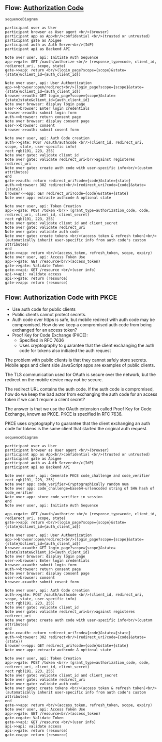 ## Flow: [Authorization Code](https://oauth.net/2/grant-types/authorization-code/)



```mermaid
sequenceDiagram

participant user as User
participant browser as User agent <br/>(browser)
participant app as App<br/>confidential <br/>(trusted or untrusted)
participant gate as Apigee
participant auth as Auth Server<br/>(IdP)
participant api as Backend API

Note over user, api: Initiate Auth Sequence
app->>gate: GET /oauth/authorize <br/> (response_type=code, client_id, redierect_uri, scope, state)
gate->>app: return <br/>(login_page?scope={scope}&state={state}&client_id={auth_client_id})

Note over user, api: User Authentication
app->>browser:open/redirect<br/>(login_page?scope={scope}&state={state}&client_id={auth_client_id})
browser->>auth: GET login_page?scope={scope}&state={state}state&client_id={auth_client_id}
Note over browser: display login page
user->>browser: Enter login credentials
browser->>auth: submit login form
auth->>browser: return consent page
Note over browser: display consent page
user->>browser: consent
browser->>auth: submit cosent form

Note over user, api: Auth Code creation
auth->>gate: POST /oauth/authcode <br/>(client_id, redirect_uri, scope, state, user-specific info)
rect rgb(191, 223, 255)
Note over gate: validate client_id
Note over gate: validate redirect_uri<br/>against registeres redirect_uri
Note over gate: create auth code with user-specific info<br/>(custom attributes)
end
gate->>auth: return redirect_uri?code={code}&state={state}
auth->>browser: 302 redirect<br/>(redirect_uri?code={code}&state={state})
browser->>app: GET redirect_uri?code={code}&state+{state}
Note over app: extracte authcode & optional state

Note over user, api: Token Creation
app->>gate: POST /token <br/> (grant_type=authorization_code, code, redirect_uri, client_id, client_secret)
rect rgb(191, 223, 255)
Note over gate: validate client_id and client_secret
Note over gate: validate redirect_uri
Note over gate: validate auth code
Note over gate: create tokens <br/>(access token & refresh token)<br/> (automatically inherit user-specific info from auth code's custom attributes)
end
gate->>app: return <br/>(access_token, refresh_token, scope, expiry)
Note over user, api: Access Token Use
app->>gate: GET /resource<br/>(access_token)
gate->>gate: Validate Token
gate->>api: GET /resource <br/>(user info)
api->>api: validate access
api->>gate: return (resource)
gate->>app: return (resource)
```

## Flow: Authorization Code with PKCE

- Use auth code for public clients
- Public clients cannot protect secrets.
- Auth code over https is safe, but mobile redirect with auth code may be compromised. How do we keep a compromised auth code from being exchanged for an access token?
- Proof Key for Code Exchange (PKCE):
	- Specified in RFC 7636
	- Uses cryptography to guarantee that the client exchanging the auth code for tokens also initiated the auth request



The problem with public clients is that they cannot safely store secrets. Mobile apps and client side JavaScript apps are examples of public clients.

The TLS communication used for OAuth is secure over the network, but the redirect on the mobile device may not be secure.

The redirect URL contains the auth code. If the auth code is compromised, how do we keep the bad actor from exchanging the auth code for an access token if we can't require a client secret?

The answer is that we use the OAuth extension called Proof Key for Code Exchange, known as PKCE. PKCE is specified in RFC 7636.

PKCE uses cryptography to guarantee that the client exchanging an auth code for tokens is the same client that started the original auth request.

```mermaid
sequenceDiagram

participant user as User
participant browser as User agent <br/>(browser)
participant app as App<br/>confidential <br/>(trusted or untrusted)
participant gate as Apigee
participant auth as Auth Server<br/>(IdP)
participant api as Backend API

Note over user, api: Generate PKCE code_challenge and code_verifier
rect rgb(191, 223, 255)
Note over app: code_verifier=Cryptographically random num
Note over app: code_challenge=base64-urlencoded string of SHA hash of code_verifier
Note over app: store code_verifier in session
end
Note over user, api: Initiate Auth Sequence

app->>gate: GET /oauth/authorize <br/> (response_type=code, client_id, redierect_uri, scope, state)
gate->>app: return <br/>(login_page?scope={scope}&state={state}&client_id={auth_client_id})

Note over user, api: User Authentication
app->>browser:open/redirect<br/>(login_page?scope={scope}&state={state}&client_id={auth_client_id})
browser->>auth: GET login_page?scope={scope}&state={state}state&client_id={auth_client_id}
Note over browser: display login page
user->>browser: Enter login credentials
browser->>auth: submit login form
auth->>browser: return consent page
Note over browser: display consent page
user->>browser: consent
browser->>auth: submit cosent form

Note over user, api: Auth Code creation
auth->>gate: POST /oauth/authcode <br/>(client_id, redirect_uri, scope, state, user-specific info)
rect rgb(191, 223, 255)
Note over gate: validate client_id
Note over gate: validate redirect_uri<br/>against registeres redirect_uri
Note over gate: create auth code with user-specific info<br/>(custom attributes)
end
gate->>auth: return redirect_uri?code={code}&state={state}
auth->>browser: 302 redirect<br/>(redirect_uri?code={code}&state={state})
browser->>app: GET redirect_uri?code={code}&state+{state}
Note over app: extracte authcode & optional state

Note over user, api: Token Creation
app->>gate: POST /token <br/> (grant_type=authorization_code, code, redirect_uri, client_id, client_secret)
rect rgb(191, 223, 255)
Note over gate: validate client_id and client_secret
Note over gate: validate redirect_uri
Note over gate: validate auth code
Note over gate: create tokens <br/>(access token & refresh token)<br/> (automatically inherit user-specific info from auth code's custom attributes)
end
gate->>app: return <br/>(access_token, refresh_token, scope, expiry)
Note over user, api: Access Token Use
app->>gate: GET /resource<br/>(access_token)
gate->>gate: Validate Token
gate->>api: GET /resource <br/>(user info)
api->>api: validate access
api->>gate: return (resource)
gate->>app: return (resource)
```

